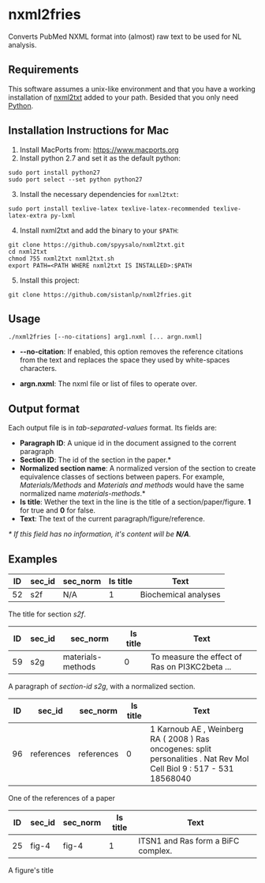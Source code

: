 # nxml2fries

 Converts PubMed NXML format into (almost) raw text to be used for NL analysis.

## Requirements

 This software assumes a unix-like environment and that you have a working installation of [nxml2txt](https://github.com/spyysalo/nxml2txt) added to your path. Besided that you only need [Python](https://www.python.org).
 
## Installation Instructions for Mac

1. Install MacPorts from: https://www.macports.org 
2. Install python 2.7 and set it as the default python:

 ```Shell
 sudo port install python27
 sudo port select --set python python27
 ```

3. Install the necessary dependencies for `nxml2txt`:

 ```Shell
 sudo port install texlive-latex texlive-latex-recommended texlive-latex-extra py-lxml
 ```

4. Install nxml2txt and add the binary to your `$PATH`:

 ```Shell
 git clone https://github.com/spyysalo/nxml2txt.git
 cd nxml2txt
 chmod 755 nxml2txt nxml2txt.sh
 export PATH=<PATH WHERE nxml2txt IS INSTALLED>:$PATH
 ```

5. Install this project:

 ```Shell
 git clone https://github.com/sistanlp/nxml2fries.git
 ```

## Usage

 ```Shell
 ./nxml2fries [--no-citations] arg1.nxml [... argn.nxml]
 ```

* **--no-citation**: If enabled, this option removes the reference citations from the text and replaces the space they used by white-spaces characters.

* __argn.nxml__: The nxml file or list of files to operate over.

## Output format

Each output file is in _tab-separated-values_ format. Its fields are:

* **Paragraph ID**: A unique id in the document assigned to the corrent paragraph
* **Section ID**: The id of the section in the paper.*
* **Normalized section name**: A normalized version of the section to create equivalence classes of sections between papers. For example, _Materials/Methods_ and _Materials and methods_ would have the same normalized name _materials-methods_.*
* **Is title**: Wether the text in the line is the title of a section/paper/figure. __1__ for true and __0__ for false.
* **Text**: The text of the current paragraph/figure/reference.

_* If this field has no information, it's content will be **N/A**._

## Examples

| ID | sec_id | sec_norm | Is title | Text |
| --- | --- | --- | --- | --- |
| 52 | s2f | N/A | 1 | Biochemical analyses |

The title for section _s2f_.


| ID | sec_id | sec_norm | Is title | Text |
| --- | --- | --- | --- | --- |
59 | s2g | materials-methods | 0 | To measure the effect of Ras on PI3KC2beta ... |

A paragraph of _section-id s2g_, with a normalized section.

| ID | sec_id | sec_norm | Is title | Text |
| --- | --- | --- | --- | --- |
96 | references | references | 0 | 1 Karnoub AE , Weinberg RA ( 2008 )  Ras oncogenes: split personalities . Nat Rev Mol Cell Biol 9 : 517 - 531 18568040 |

One of the references of a paper

| ID | sec_id | sec_norm | Is title | Text |
| --- | --- | --- | --- | --- |
| 25 | fig-4 | fig-4 | 1 | ITSN1 and Ras form a BiFC complex. |

A figure's title

